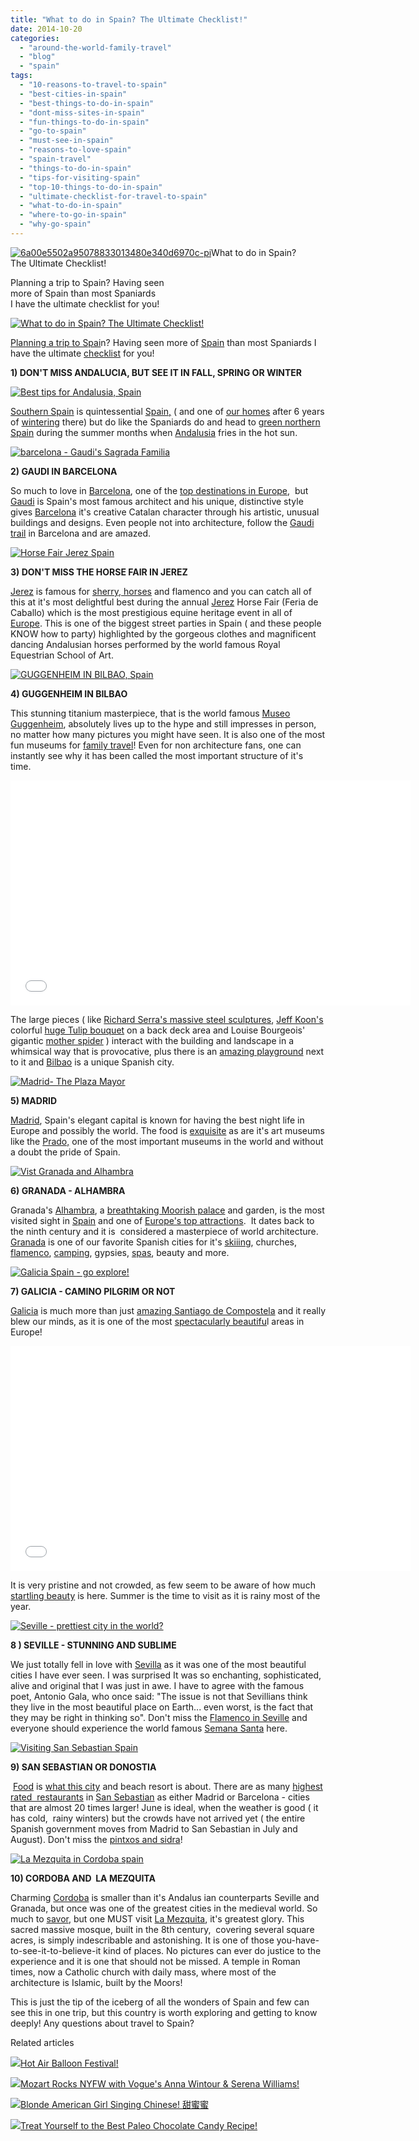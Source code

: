 ```yaml
---
title: "What to do in Spain? The Ultimate Checklist!"
date: 2014-10-20
categories: 
  - "around-the-world-family-travel"
  - "blog"
  - "spain"
tags: 
  - "10-reasons-to-travel-to-spain"
  - "best-cities-in-spain"
  - "best-things-to-do-in-spain"
  - "dont-miss-sites-in-spain"
  - "fun-things-to-do-in-spain"
  - "go-to-spain"
  - "must-see-in-spain"
  - "reasons-to-love-spain"
  - "spain-travel"
  - "things-to-do-in-spain"
  - "tips-for-visiting-spain"
  - "top-10-things-to-do-in-spain"
  - "ultimate-checklist-for-travel-to-spain"
  - "what-to-do-in-spain"
  - "where-to-go-in-spain"
  - "why-go-spain"
---
```


[![6a00e5502a95078833013480e340d6970c-pi](https://pub-ac94b3f306b24c0dba4238943c97f2e1.r2.dev/6a00e5502a9507883301b7c6f5d309970b.jpg "6a00e5502a95078833013480e340d6970c-pi")](https://pub-ac94b3f306b24c0dba4238943c97f2e1.r2.dev/6a00e5502a9507883301b7c6f5d309970b.jpg)What to do in Spain?  
The Ultimate Checklist!  
  
Planning a trip to Spain? Having seen  
more of Spain than most Spaniards  
I have the ultimate checklist for you!

<!--more-->  
[![What to do in Spain? The Ultimate Checklist!](https://pub-ac94b3f306b24c0dba4238943c97f2e1.r2.dev/6a00e5502a9507883301bb079bb690970d.png "What to do in Spain? The Ultimate Checklist!")](https://pub-ac94b3f306b24c0dba4238943c97f2e1.r2.dev/6a00e5502a9507883301bb079bb690970d.png)  
  
  
[Planning a trip to Spai](http://soultravelers3new.local/2011/05/best-southern-spain-holiday.html "planning a trip to spain")n? Having seen more of [Spain](http://soultravelers3new.local/2011/08/family-travel-spain-photo-andalusia.html "spain travel") than most Spaniards I have the ultimate [checklist](http://soultravelers3new.local/2009/11/whats-a-spain-winter-rental-like-extended-travel-digital-nomad-4hww-vacation-.html "How to rent a vacation home in spain") for you!  
  
**1) DON'T MISS ANDALUCIA, BUT SEE IT IN FALL, SPRING OR WINTER**  
  
[![Best tips for Andalusia, Spain](https://pub-ac94b3f306b24c0dba4238943c97f2e1.r2.dev/6a00e5502a9507883301b7c6f68f59970b.png "Best tips for Andalusia, Spain")](https://pub-ac94b3f306b24c0dba4238943c97f2e1.r2.dev/6a00e5502a9507883301b7c6f68f59970b.png)  
  
[Southern Spain](http://soultravelers3new.local/2013/06/southern-spain-cave-houses.html "southern Spain cave houses") is quintessential [Spain,](http://soultravelers3new.local/spain/ "Spain travel tips") ( and one of [our homes](http://soultravelers3new.local/2010/06/family-travel-tips-in-spains-costa-del-sol-countryside-adventures-mediterranean-beaches-photography-.html "travel tips for costa del sol in spain") after 6 years of [wintering](http://soultravelers3new.local/2009/11/lifestyle-design-a-winter-in-spain-extendedtravel-digitalnomad-miniretirement-4hww-travel.html "How to winter in Spain") there) but do like the Spaniards do and head to [green northern Spain](http://soultravelers3new.local/2008/10/post-1.html "green northern spain") during the summer months when [Andalusia](http://soultravelers3new.local/2009/04/spain-stunning-semana-santa-easter-procession-in-andalusia-white-village.html "Andalusia - Easter procession, semana santa") fries in the hot sun.  
  
[![barcelona - Gaudi's Sagrada Familia](https://pub-ac94b3f306b24c0dba4238943c97f2e1.r2.dev/6a00e5502a9507883301b8d08096c9970c.png "barcelona - Gaudi's Sagrada Familia")](https://pub-ac94b3f306b24c0dba4238943c97f2e1.r2.dev/6a00e5502a9507883301b8d08096c9970c.png)  
  
  
**2) GAUDI IN BARCELONA**  
  
So much to love in [Barcelona](http://soultravelers3new.local/2011/07/costa-brava-and-barcelona.html "travel to Barcelona and costa brava"), one of the [top destinations in Europe](http://soultravelers3new.local/2013/09/best-places-to-visit-in-europe.html "top destinations to visit in Europe"),  but [Gaudi](http://soultravelers3new.local/2007/05/more-gaudi-wond.html "Gaudi wonders in Barcelona") is Spain's most famous architect and his unique, distinctive style gives [Barcelona](http://soultravelers3new.local/2011/09/best-catalan-food-in-barcelona.html "Barcelona - best catalan food") it's creative Catalan character through his artistic, unusual buildings and designs. Even people not into architecture, follow the [Gaudi trail](http://soultravelers3new.local/2007/05/gaudis-sagrada.html "Gaudi trail ") in Barcelona and are amazed.  
  
[![Horse Fair Jerez Spain](https://pub-ac94b3f306b24c0dba4238943c97f2e1.r2.dev/6a00e5502a9507883301b7c6f60207970b.png "Horse Fair Jerez Spain")](https://pub-ac94b3f306b24c0dba4238943c97f2e1.r2.dev/6a00e5502a9507883301b7c6f60207970b.png)  
  
  
**3) DON'T MISS THE HORSE FAIR IN JEREZ**  
  
[Jerez](http://soultravelers3new.local/2008/05/joys-of-the-roa.html "Jerez spain horse fair") is famous for [sherry, horses](http://soultravelers3new.local/2007/03/horses-and-sher.html "Jerez horse and sherry") and flamenco and you can catch all of this at it's most delightful best during the annual [Jerez](http://soultravelers3new.local/2007/03/jerez-lunch.html "Jerez best food in spain") Horse Fair (Feria de Caballo) which is the most prestigious equine heritage event in all of [Europe](http://soultravelers3new.local/2012/02/5-best-european-family-vacations.html "Best european family vacations"). This is one of the biggest street parties in Spain ( and these people KNOW how to party) highlighted by the gorgeous clothes and magnificent dancing Andalusian horses performed by the world famous Royal Equestrian School of Art.  
  
  
  
[![GUGGENHEIM IN BILBAO, Spain](https://pub-ac94b3f306b24c0dba4238943c97f2e1.r2.dev/6a00e5502a9507883301bb079bb6ea970d.png "GUGGENHEIM IN BILBAO, Spain")](https://pub-ac94b3f306b24c0dba4238943c97f2e1.r2.dev/6a00e5502a9507883301bb079bb6ea970d.png)  
  
**4) GUGGENHEIM IN BILBAO**  
  
This stunning titanium masterpiece, that is the world famous [Museo Guggenheim](http://soultravelers3new.local/2009/06/wow-guggenheim-bilbao-.html "guggenheim in Bilbao spain review"), absolutely lives up to the hype and still impresses in person, no matter how many pictures you might have seen. It is also one of the most fun museums for [family travel](http://www.nytimes.com/1999/05/09/travel/frugal-traveler-food-too-is-an-art-in-bilbao.html)! Even for non architecture fans, one can instantly see why it has been called the most important structure of it's time.  
  

<iframe allowfullscreen frameborder="0" height="360" src="//www.youtube.com/embed/PlUGZt9w0GA?list=UUcMwuQFsEJfOct29ZTa0v8w" width="640"></iframe>

  
  
The large pieces ( like [Richard Serra's massive steel sculptures](http://www.guardian.co.uk/artanddesign/2005/jun/22/art), [Jeff Koon's](http://en.wikipedia.org/wiki/Jeff_Koons) colorful [huge Tulip bouquet](http://www.guggenheim.org/bilbao) on a back deck area and Louise Bourgeois' gigantic [mother spider](http://en.wikipedia.org/wiki/Maman) ) interact with the building and landscape in a whimsical way that is provocative, plus there is an [amazing playground](http://soultravelers3new.local/2009/07/-best-playground-in-europe-guggenheim-in-bilbao-spain-more.html "best playground in europe") next to it and [Bilbao](http://soultravelers3new.local/2009/06/basque-folk-dancing-in-bilbao-spain.html "Bilbao spain and basque dancing") is a unique Spanish city.  
  
[![Madrid- The Plaza Mayor ](https://pub-ac94b3f306b24c0dba4238943c97f2e1.r2.dev/6a00e5502a9507883301b8d08002a5970c.png "Madrid- The Plaza Mayor ")](https://pub-ac94b3f306b24c0dba4238943c97f2e1.r2.dev/6a00e5502a9507883301b8d08002a5970c.png)  
  
**5) MADRID**  
  
[Madrid](http://soultravelers3new.local/2007/04/taste-of-madrid.html "madrid visiting tips"), Spain's elegant capital is known for having the best night life in Europe and possibly the world. The food is [exquisite](http://soultravelers3new.local/2007/04/botin-restauran.html "food in Madrid like Biotin restaurant") as are it's art museums like the [Prado,](http://soultravelers3new.local/2007/04/prado-play.html "Visiting Prado in Madrid with kids") one of the most important museums in the world and without a doubt the pride of Spain.  
  
[![Vist Granada and Alhambra](https://pub-ac94b3f306b24c0dba4238943c97f2e1.r2.dev/6a00e5502a9507883301bb079bb30d970d.png "Vist Granada and Alhambra")](https://pub-ac94b3f306b24c0dba4238943c97f2e1.r2.dev/6a00e5502a9507883301bb079bb30d970d.png)  
  
**6) GRANADA - ALHAMBRA**  
  
Granada's [Alhambra](http://soultravelers3new.local/2007/03/la-alhambra.html "Alhambra in Granada travel "), a [breathtaking Moorish palace](http://soultravelers3new.local/2013/07/-alhambra-moorish-palace-in-granada-with-gypsy-guitar.html "moorish palace and gypsy guitar") and garden, is the most visited sight in [Spain](http://soultravelers3new.local/2013/01/travel-to-spain-kids-tips.html "travel to spain") and one of [Europe's top attractions](http://soultravelers3new.local/2012/02/5-best-european-family-vacations.html "Best European vacations").  It dates back to the ninth century and it is  considered a masterpiece of world architecture. [Granada](http://soultravelers3new.local/2008/12/grace-gratitude.html "visiting granada") is one of our favorite Spanish cities for it's [skiiing](http://soultravelers3new.local/2012/12/skiing-in-southern-spain.html "skiing in southern spain"), churches, [flamenco](http://soultravelers3new.local/2008/04/flamenco.html "flamenco in spain"), [camping](http://soultravelers3new.local/2013/01/camping-spain.html "camping spain"), gypsies, [spas](http://soultravelers3new.local/2010/03/ahh-arab-baths-andalusia-spa-malaga-granada-benalmedena-massage-hotspringsthemal-water-roman.html "arab baths and spas in southern spain"), beauty and more.  
  
[![Galicia Spain - go explore!](https://pub-ac94b3f306b24c0dba4238943c97f2e1.r2.dev/6a00e5502a9507883301b7c6f68b87970b.png "Galicia Spain - go explore!")](https://pub-ac94b3f306b24c0dba4238943c97f2e1.r2.dev/6a00e5502a9507883301b7c6f68b87970b.png)  
  
  
**7) GALICIA - CAMINO PILGRIM OR NOT**  
  
[Galicia](http://soultravelers3new.local/2008/09/gorgeous-galici.html "galica travel tips") is much more than just [amazing Santiago de Compostela](http://soultravelers3new.local/2008/08/santiago-de-com.html "santiago de compestella tips") and it really blew our minds, as it is one of the most [spectacularly beautifu](http://soultravelers3new.local/2008/09/more-galician-b.html "galicia spain tips")l areas in Europe!  
  

<iframe allowfullscreen frameborder="0" height="360" src="//www.youtube.com/embed/TnqpoELmDbM?list=UUcMwuQFsEJfOct29ZTa0v8w" width="640"></iframe>

  
  
It is very pristine and not crowded, as few seem to be aware of how much [startling beauty](http://query.nytimes.com/gst/fullpage.html?res=9A03EFDB143EF934A15757C0A961958260) is here. Summer is the time to visit as it is rainy most of the year.  
  
[![Seville  - prettiest city in the world?](https://pub-ac94b3f306b24c0dba4238943c97f2e1.r2.dev/6a00e5502a9507883301b8d0800926970c.png "Seville  - prettiest city in the world?")](https://pub-ac94b3f306b24c0dba4238943c97f2e1.r2.dev/6a00e5502a9507883301b8d0800926970c.png)  
  
  
**8 ) SEVILLE - STUNNING AND SUBLIME**  
  
We just totally fell in love with [Sevilla](http://soultravelers3new.local/2007/03/ole-sublime-sev.html "seville - prettiest city") as it was one of the most beautiful cities I have ever seen. I was surprised It was so enchanting, sophisticated, alive and original that I was just in awe. I have to agree with the famous poet, Antonio Gala, who once said: "The issue is not that Sevillians think they live in the most beautiful place on Earth... even worst, is the fact that they may be right in thinking so". Don't miss the [Flamenco in Seville](http://soultravelers3new.local/2007/03/flamenco-in-sev.html "flamenco in seville, where to see it best") and everyone should experience the world famous [Semana Santa](http://soultravelers3new.local/2007/03/semana-santa-in.html "semana santa in seville is world famous") here.  
  
  
[![Visiting San Sebastian Spain](https://pub-ac94b3f306b24c0dba4238943c97f2e1.r2.dev/6a00e5502a9507883301b7c6f68bfe970b.png "Visiting San Sebastian Spain")](https://pub-ac94b3f306b24c0dba4238943c97f2e1.r2.dev/6a00e5502a9507883301b7c6f68bfe970b.png)  
  
  
  
**9) SAN SEBASTIAN OR DONOSTIA**  
  
 [Food](http://soultravelers3new.local/2009/07/food-shopping-san-sebastian-spain-unusual-markets-europe.html "food shopping in San Sebastian") is [what this city](http://www.guardian.co.uk/lifeandstyle/2005/mar/13/foodanddrink.shopping2) and beach resort is about. There are as many [highest rated  restaurants](http://epicureanways.com/comments/spain-scores-high-on-worlds-50-best-restaurants-list/) in [San Sebastian](http://soultravelers3new.local/2009/07/seaside-resort-san-sebastian-spain-donostia.html "San sebastian travel tips") as either Madrid or Barcelona - cities that are almost 20 times larger! June is ideal, when the weather is good ( it has cold,  rainy winters) but the crowds have not arrived yet ( the entire Spanish government moves from Madrid to San Sebastian in July and August). Don't miss the [pintxos and sidra](http://soultravelers3new.local/2009/08/san-sebastian-tapas-pintxos-pinchos-spain-best-basque-food-for-foodies-vacation-.html "basque food in san sebastian tapas")!  
  
[![La Mezquita in Cordoba spain](https://pub-ac94b3f306b24c0dba4238943c97f2e1.r2.dev/6a00e5502a9507883301bb079bb160970d.png "La Mezquita in Cordoba spain")](https://pub-ac94b3f306b24c0dba4238943c97f2e1.r2.dev/6a00e5502a9507883301bb079bb160970d.png)  
  
  
**10) CORDOBA AND  LA MEZQUITA**  
  
Charming [Cordoba](http://soultravelers3new.local/2008/04/cordoba.html "visit cordoba spain") is smaller than it's Andalus ian counterparts Seville and Granada, but once was one of the greatest cities in the medieval world. So much to [savor](http://soultravelers3new.local/2007/03/el-caballo-rojo.html "Cordoba spain where to eat"), but one MUST visit [La Mezquita](http://soultravelers3new.local/2007/03/la-mezquita.html "La Mezquita in Cordoba, why go"), it's greatest glory. This sacred massive mosque, built in the 8th century,  covering several square acres, is simply indescribable and astonishing. It is one of those you-have-to-see-it-to-believe-it kind of places. No pictures can ever do justice to the experience and it is one that should not be missed. A temple in Roman times, now a Catholic church with daily mass, where most of the architecture is Islamic, built by the Moors!  
  
This is just the tip of the iceberg of all the wonders of Spain and few can see this in one trip, but this country is worth exploring and getting to know deeply! Any questions about travel to Spain?  
  

Related articles

[![](http://i.zemanta.com/301844049_80_80.jpg)](http://soultravelers3new.local/2014/10/hot-air-balloon-festival.html)[Hot Air Balloon Festival!](http://soultravelers3new.local/2014/10/hot-air-balloon-festival.html)

[![](http://i.zemanta.com/300965999_80_80.jpg)](http://soultravelers3new.local/2014/10/teen-singer-mozart-rocks-nyfw-with-vogues-anna-wintour-serena-williams.html)[Mozart Rocks NYFW with Vogue's Anna Wintour & Serena Williams!](http://soultravelers3new.local/2014/10/teen-singer-mozart-rocks-nyfw-with-vogues-anna-wintour-serena-williams.html)

[![](http://i.zemanta.com/302147267_80_80.jpg)](http://soultravelers3new.local/2014/10/blonde-american-girl-singing-chinese-%E7%94%9C%E8%9C%9C%E8%9C%9C-.html)[Blonde American Girl Singing Chinese! 甜蜜蜜](http://soultravelers3new.local/2014/10/blonde-american-girl-singing-chinese-%E7%94%9C%E8%9C%9C%E8%9C%9C-.html)

[![](http://i.zemanta.com/303579944_80_80.jpg)](http://soultravelers3new.local/2014/10/treat-yourself-to-the-best-paleo-chocolate-candy-recipe.html)[Treat Yourself to the Best Paleo Chocolate Candy Recipe!](http://soultravelers3new.local/2014/10/treat-yourself-to-the-best-paleo-chocolate-candy-recipe.html)
